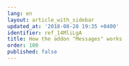 ```yaml
---
lang: en
layout: article_with_sidebar
updated_at: '2018-08-28 19:35 +0400'
identifier: ref_14MliLgA
title: How the addon "Messages" works
order: 100
published: false
---
```


